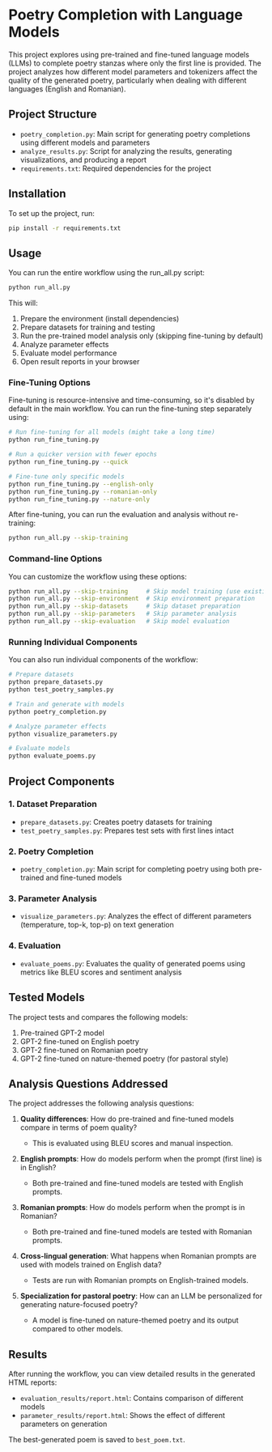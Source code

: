 # Poetry Completion with Language Models

This project explores using pre-trained and fine-tuned language models (LLMs) to complete poetry stanzas where only the first line is provided. The project analyzes how different model parameters and tokenizers affect the quality of the generated poetry, particularly when dealing with different languages (English and Romanian).

## Project Structure

- `poetry_completion.py`: Main script for generating poetry completions using different models and parameters
- `analyze_results.py`: Script for analyzing the results, generating visualizations, and producing a report
- `requirements.txt`: Required dependencies for the project

## Installation

To set up the project, run:

```bash
pip install -r requirements.txt
```

## Usage

You can run the entire workflow using the run_all.py script:

```bash
python run_all.py
```

This will:

1. Prepare the environment (install dependencies)
2. Prepare datasets for training and testing
3. Run the pre-trained model analysis only (skipping fine-tuning by default)
4. Analyze parameter effects
5. Evaluate model performance
6. Open result reports in your browser

### Fine-Tuning Options

Fine-tuning is resource-intensive and time-consuming, so it's disabled by default in the main workflow. You can run the fine-tuning step separately using:

```bash
# Run fine-tuning for all models (might take a long time)
python run_fine_tuning.py

# Run a quicker version with fewer epochs
python run_fine_tuning.py --quick

# Fine-tune only specific models
python run_fine_tuning.py --english-only
python run_fine_tuning.py --romanian-only
python run_fine_tuning.py --nature-only
```

After fine-tuning, you can run the evaluation and analysis without re-training:

```bash
python run_all.py --skip-training
```

### Command-line Options

You can customize the workflow using these options:

```bash
python run_all.py --skip-training     # Skip model training (use existing models)
python run_all.py --skip-environment  # Skip environment preparation
python run_all.py --skip-datasets     # Skip dataset preparation
python run_all.py --skip-parameters   # Skip parameter analysis
python run_all.py --skip-evaluation   # Skip model evaluation
```

### Running Individual Components

You can also run individual components of the workflow:

```bash
# Prepare datasets
python prepare_datasets.py
python test_poetry_samples.py

# Train and generate with models
python poetry_completion.py

# Analyze parameter effects
python visualize_parameters.py

# Evaluate models
python evaluate_poems.py
```

## Project Components

### 1. Dataset Preparation

- `prepare_datasets.py`: Creates poetry datasets for training
- `test_poetry_samples.py`: Prepares test sets with first lines intact

### 2. Poetry Completion

- `poetry_completion.py`: Main script for completing poetry using both pre-trained and fine-tuned models

### 3. Parameter Analysis

- `visualize_parameters.py`: Analyzes the effect of different parameters (temperature, top-k, top-p) on text generation

### 4. Evaluation

- `evaluate_poems.py`: Evaluates the quality of generated poems using metrics like BLEU scores and sentiment analysis

## Tested Models

The project tests and compares the following models:

1. Pre-trained GPT-2 model
2. GPT-2 fine-tuned on English poetry
3. GPT-2 fine-tuned on Romanian poetry
4. GPT-2 fine-tuned on nature-themed poetry (for pastoral style)

## Analysis Questions Addressed

The project addresses the following analysis questions:

1. **Quality differences**: How do pre-trained and fine-tuned models compare in terms of poem quality?

   - This is evaluated using BLEU scores and manual inspection.

2. **English prompts**: How do models perform when the prompt (first line) is in English?

   - Both pre-trained and fine-tuned models are tested with English prompts.

3. **Romanian prompts**: How do models perform when the prompt is in Romanian?

   - Both pre-trained and fine-tuned models are tested with Romanian prompts.

4. **Cross-lingual generation**: What happens when Romanian prompts are used with models trained on English data?

   - Tests are run with Romanian prompts on English-trained models.

5. **Specialization for pastoral poetry**: How can an LLM be personalized for generating nature-focused poetry?
   - A model is fine-tuned on nature-themed poetry and its output compared to other models.

## Results

After running the workflow, you can view detailed results in the generated HTML reports:

- `evaluation_results/report.html`: Contains comparison of different models
- `parameter_results/report.html`: Shows the effect of different parameters on generation

The best-generated poem is saved to `best_poem.txt`.

